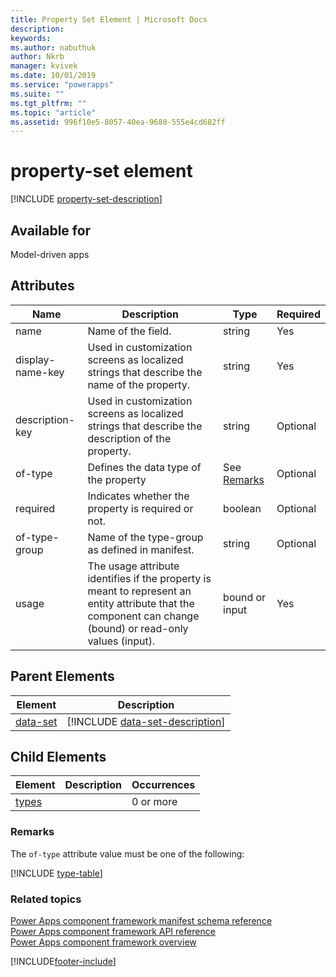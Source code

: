 ```yaml
---
title: Property Set Element | Microsoft Docs
description: 
keywords:
ms.author: nabuthuk
author: Nkrb
manager: kvivek
ms.date: 10/01/2019
ms.service: "powerapps"
ms.suite: ""
ms.tgt_pltfrm: ""
ms.topic: "article"
ms.assetid: 996f10e5-8057-40ea-9680-555e4cd682ff
---
```


# property-set element

[!INCLUDE [property-set-description](includes/property-set-description.md)]

## Available for

Model-driven apps

## Attributes

|Name |Description |Type |Required |
|----- |------ |------ |---------- |
|name | Name of the field. |string |Yes |
|display-name-key  | Used in customization screens as localized strings that describe the name of the property. |string |Yes |
|description-key |Used in customization screens as localized strings that describe the description of the property. |string |Optional |
|of-type |Defines the data type of the property |See [Remarks](#remarks) |Optional |
|required|Indicates whether the property is required or not.|boolean |Optional |
|of-type-group |Name of the type-group as defined in manifest. |string|Optional |
|usage |The usage attribute identifies if the property is meant to represent an entity attribute that the component can change (bound) or read-only values (input). |bound or input |Yes |

## Parent Elements

|Element|Description|
|--|--|
|[data-set](data-set.md)|[!INCLUDE [data-set-description](includes/data-set-description.md)]|

## Child Elements

|Element|Description|Occurrences|
|--|--|--|
|[types](types.md)||0 or more|

### Remarks

The `of-type` attribute value must be one of the following:

[!INCLUDE [type-table](includes/type-table.md)]

### Related topics

[Power Apps component framework manifest schema reference](index.md)<br/>
[Power Apps component framework API reference](../reference/index.md)<br/>
[Power Apps component framework overview](../overview.md)

[!INCLUDE[footer-include](../../../includes/footer-banner.md)]